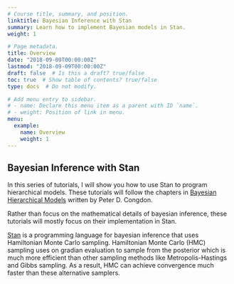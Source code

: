 ```yaml
---
# Course title, summary, and position.
linktitle: Bayesian Inference with Stan
summary: Learn how to implement Bayesian models in Stan.
weight: 1

# Page metadata.
title: Overview
date: "2018-09-09T00:00:00Z"
lastmod: "2018-09-09T00:00:00Z"
draft: false  # Is this a draft? true/false
toc: true  # Show table of contents? true/false
type: docs  # Do not modify.

# Add menu entry to sidebar.
# - name: Declare this menu item as a parent with ID `name`.
# - weight: Position of link in menu.
menu:
  example:
    name: Overview
    weight: 1
---
```


## Bayesian Inference with Stan

In this series of tutorials, I will show you how to use Stan to program hierarchical models. These tutorials will follow the chapters in [Bayesian Hierarchical Models](https://www.amazon.com/Bayesian-Hierarchical-Models-Applications-Second/dp/1498785751) written by Peter D. Congdon.

Rather than focus on the mathematical details of bayesian inference, these tutorials will mostly focus on their implementation in Stan.

[Stan](https://mc-stan.org) is a programming language for bayesian inference that uses Hamiltonian Monte Carlo sampling. Hamiltonian Monte Carlo (HMC) sampling uses on gradian evaluation to sample from the posterior which is much more efficient than other sampling methods like Metropolis-Hastings and Gibbs sampling. As a result, HMC can achieve convergence much faster than these alternative samplers.     
